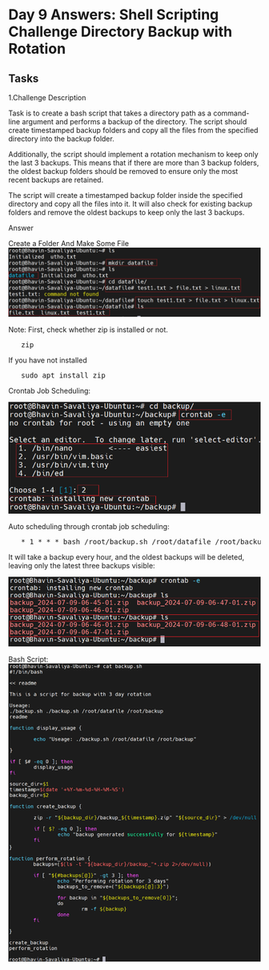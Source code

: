 # Day 9 Answers: Shell Scripting Challenge Directory Backup with Rotation

## Tasks

1.Challenge Description

Task is to create a bash script that takes a directory path as a command-line argument and performs a backup of the directory. The script should create timestamped backup folders and copy all the files from the specified directory into the backup folder.

Additionally, the script should implement a rotation mechanism to keep only the last 3 backups. This means that if there are more than 3 backup folders, the oldest backup folders should be removed to ensure only the most recent backups are retained.

<p>
The script will create a timestamped backup folder inside the specified directory and copy all the files into it. It will also check for existing backup folders and remove the oldest backups to keep only the last 3 backups.
</p>

Answer

Create a Folder And Make Some File
![](Images/task1.png)

Note:
First, check whether zip is installed or not.
<pre>
   zip  
</pre>

If you have not installed
<pre>
   sudo apt install zip
</pre>

Crontab Job Scheduling:

![](Images/task2.png)

Auto scheduling through crontab job scheduling:
<pre>
   * 1 * * * bash /root/backup.sh /root/datafile /root/backup 
</pre>

It will take a backup every hour, and the oldest backups will be deleted, leaving only the latest three backups visible:

![](Images/task3.png)

Bash Script:
![](Images/task4.png)


